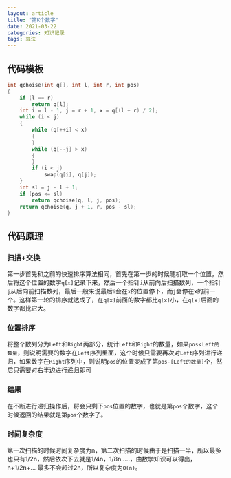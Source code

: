 ```yaml
---
layout: article
title: "第K个数字"
date: 2021-03-22
categories: 知识记录
tags: 算法
---
```


## 代码模板

```c++
int qchoise(int q[], int l, int r, int pos)
{
    if (l == r)
        return q[l];
    int i = l - 1, j = r + 1, x = q[(l + r) / 2];
    while (i < j)
    {
        while (q[++i] < x)
        {
        }
        while (q[--j] > x)
        {
        }
        if (i < j)
            swap(q[i], q[j]);
    }
    int sl = j - l + 1;
    if (pos <= sl)
        return qchoise(q, l, j, pos);
    return qchoise(q, j + 1, r, pos - sl);
}
```

## 代码原理

### 扫描+交换

第一步首先和之前的快速排序算法相同，首先在第一步的时候随机取一个位置，然后将这个位置的数字`q[x]`记录下来，然后一个指针`i`从前向后扫描数列，一个指针`j`从后向前扫描数列，最后一般来说最后`i`会在`x`的位置停下，而`j`会停在x的前一个。这样第一轮的排序就达成了，在`q[x]`前面的数字都比`q[x]`小，在`q[x]`后面的数字都比它大。

### 位置排序

将整个数列分为`Left`和`Right`两部分，统计`Left`和`Right`的数量，如果`pos`<`Left的数量`，则说明需要的数字在`Left`序列里面，这个时候只需要再次对`Left`序列进行递归，如果数字在`Right`序列中，则说明`pos`的位置变成了第`pos-[Left的数量]`个，然后只需要对右半边进行递归即可

### 结果

在不断进行递归操作后，将会只剩下`pos`位置的数字，也就是第`pos`个数字，这个时候返回的结果就是第`pos`个数字了。

### 时间复杂度

第一次扫描的时候时间复杂度为n，第二次扫描的时候由于是扫描一半，所以最多也只有1/2n，然后依次下去就是1/4n，1/8n.....，由数学知识可以得出，n+1/2n+... 最多不会超过2n，所以复杂度为`O(n)`。
